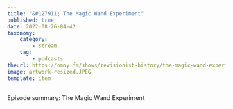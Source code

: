 ```yaml
---
title: "&#127911; The Magic Wand Experiment"
published: true
date: 2022-08-26-04-42
taxonomy:
    category:
        - stream
    tag:
        - podcasts
theurl: https://omny.fm/shows/revisionist-history/the-magic-wand-experiment
image: artwork-resized.JPEG
template: item
---
```


Episode summary: The Magic Wand Experiment

